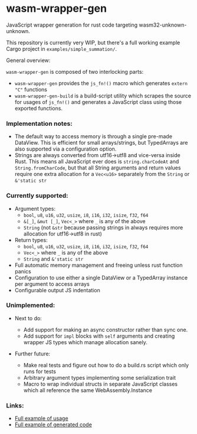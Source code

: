 wasm-wrapper-gen
================

JavaScript wrapper generation for rust code targeting wasm32-unknown-unknown.

This repository is currently very WIP, but there's a full working example Cargo project in `examples/simple_summation/`.

General overview:

`wasm-wrapper-gen` is composed of two interlocking parts:
- `wasm-wrapper-gen` provides the `js_fn!()` macro which generates `extern "C"` functions
- `wasm-wrapper-gen-build` is a build-script utility which scrapes the source for usages of `js_fn!()` and generates a JavaScript class using those exported functions.

### Implementation notes:

- The default way to access memory is through a single pre-made DataView. This is efficient for small arrays/strings,
  but TypedArrays are also supported via a configuration option.
- Strings are always converted from utf16->utf8 and vice-versa inside Rust. This means all JavaScript ever does is
  `string.charCodeAt` and `String.fromCharCode`, but that all String arguments and return values require one extra
  allocation for a `Vec<u16>` separately from the `String` or `&'static str`

### Currently supported:

- Argument types:
  - `bool`, `u8`, `u16`, `u32`, `usize`, `i8`, `i16`, `i32`, `isize`, `f32`, `f64`
  - `&[_]`, `&mut [_]`, `Vec<_>` where `_` is any of the above
  - `String` (not `&str` because passing strings in always requires more allocation for utf16->utf8 in rust)
- Return types:
  - `bool`, `u8`, `u16`, `u32`, `usize`, `i8`, `i16`, `i32`, `isize`, `f32`, `f64`
  - `Vec<_>` where `_` is any of the above
  - `String` and `&'static str`
- Full automatic memory management and freeing unless rust function panics
- Configuration to use either a single DataView or a TypedArray instance per argument
  to access arrays
- Configurable output JS indentation

### Unimplemented:

- Next to do:
  - Add support for making an async constructor rather than sync one.
  - Add support for `impl` blocks with `self` arguments and creating wrapper JS types
    which manage allocation sanely.

- Further future:
  - Make real tests and figure out how to do a build.rs script which only runs for tests
  - Arbitrary argument types implementing some serialization trait
  - Macro to wrap individual structs in separate JavaScript classes
    which all reference the same WebAssembly.Instance

### Links:

- [Full example of usage](docs/usage-example.md)
- [Full example of generated code](docs/compiled-example.md)
